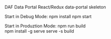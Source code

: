 DAF Data Portal
React/Redux data-portal skeleton

Start in Debug Mode:
npm install
npm start

Start in Produztion Mode:
npm run build  
npm install -g serve
serve -s build
